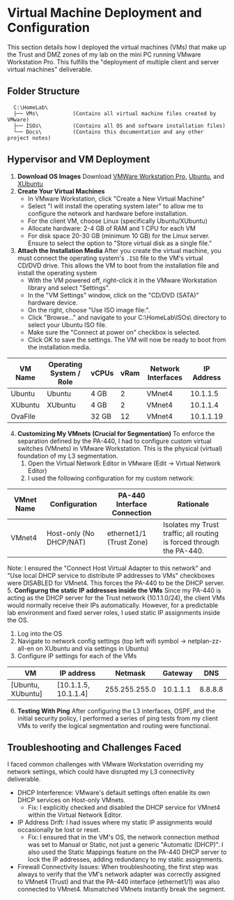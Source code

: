 # Virtual Machine Deployment and Configuration
This section details how I deployed the virtual machines (VMs) that make up the $\text{Trust}$ and $\text{DMZ}$ zones of my lab on the mini PC running VMware Workstation Pro. This fulfills the "deployment of multiple client and server virtual machines" deliverable.
## Folder Structure
```
  C:\HomeLab\
  ├── VMs\           (Contains all virtual machine files created by VMware)
  ├── ISOs\          (Contains all OS and software installation files)
  └── Docs\          (Contains this documentation and any other project notes)
```
## Hypervisor and VM Deployment
1. **Download OS Images**
   Download [VMWare Workstation Pro](https://access.broadcom.com/default/ui/v1/signin/),  [Ubuntu](https://ubuntu.com/tutorials/install-ubuntu-desktop), and [XUbuntu](https://xubuntu.org/)
2. **Create Your Virtual Machines**
   * In VMware Workstation, click "Create a New Virtual Machine"
   * Select "I will install the operating system later" to allow me to configure the network and hardware before installation.
   * For the client VM, choose Linux (specifically Ubuntu/XUbuntu)
   * Allocate hardware: 2-4 GB of RAM and 1 CPU for each VM
   * For disk space 20-30 GB (minimum 10 GB) for the Linux server. Ensure to select the option to "Store virtual disk as a single file."
3. **Attach the Installation Media**
   After you create the virtual machine, you must connect the operating system's ```.ISO``` file to the VM's virtual CD/DVD drive. This allows the VM to boot from the installation file and install the operating system
   * With the VM powered off, right-click it in the VMware Workstation library and select "Settings".
   * In the "VM Settings" window, click on the "CD/DVD (SATA)" hardware device.
   * On the right, choose "Use ISO image file:".
   * Click "Browse..." and navigate to your C:\HomeLab\ISOs\ directory to select your Ubuntu ISO file.
   * Make sure the "Connect at power on" checkbox is selected.
   * Click OK to save the settings. The VM will now be ready to boot from the installation media.
  

| VM Name    | Operating System / Role |  vCPUs | vRam | Network Interfaces | IP Address | 
| ---------- | -------                 |   ---- | ---  |                --- |        --- |
| Ubuntu     |   Ubuntu                |   4 GB |    2 |              VMnet4|   10.1.1.5 |
| XUbuntu    |               XUbuntu   |   4 GB |    2 |             VMnet4 |   10.1.1.4 |
| OvaFile    |                         |  32 GB |   12 |             VMnet4 | 10.1.1.19 |

4. **Customizing My VMnets (Crucial for Segmentation)**
   To enforce the separation defined by the PA-440, I had to configure custom virtual switches (VMnets) in VMware Workstation. This is the physical (virtual) foundation of my L3 segmentation.
   1. Open the Virtual Network Editor in VMware (Edit $\rightarrow$ Virtual Network Editor)
   2. I used the following configuration for my custom network:
   
| VMnet Name | Configuration           | PA-440 Interface Connection                | Rationale                                                                              |
|------------|-------------------------|--------------------------------------------|----------------------------------------------------------------------------------------|
| VMnet4     | Host-only (No DHCP/NAT) | $\text{ethernet1/1}$ ($\text{Trust}$ Zone) | Isolates my $\text{Trust}$ traffic; all routing is forced through the $\text{PA-440}$. |

  Note: I ensured the "Connect Host Virtual Adapter to this network" and "Use local DHCP service to distribute IP addresses to VMs" checkboxes were DISABLED for VMnet4. This forces the PA-440 to be the DHCP server.
5. **Configurng the static IP addresses inside the VMs**
Since my PA-440 is acting as the DHCP server for the $\text{Trust}$ network (10.1.1.0/24), the client VMs would normally receive their IPs automatically. However, for a predictable lab environment and fixed server roles, I used static IP assignments inside the OS.
1. Log into the OS
2. Navigate to network config settings (top left wifi symbol $\rightarrow$ netplan-zz-all-en on XUbuntu and via settings in Ubuntu)
3. Configure IP settings for each of the VMs

| VM                | IP address           | Netmask       | Gateway  | DNS     |
|-------------------|----------------------|---------------|----------|---------|
| [Ubuntu, XUbuntu] | [10.1.1.5, 10.1.1.4] | 255.255.255.0 | 10.1.1.1 | 8.8.8.8 |

6. **Testing With Ping**
After configuring the L3 interfaces, OSPF, and the initial security policy, I performed a series of ping tests from my client VMs to verify the logical segmentation and routing were functional.

## Troubleshooting and Challenges Faced
I faced common challenges with VMware Workstation overriding my network settings, which could have disrupted my L3 connectivity deliverable.
* DHCP Interference: VMware's default settings often enable its own DHCP services on Host-only VMnets.
  * Fix: I explicitly checked and disabled the DHCP service for VMnet4 within the Virtual Network Editor.
* IP Address Drift: I had issues where my static IP assignments would occasionally be lost or reset.
  * Fix: I ensured that in the VM's OS, the network connection method was set to Manual or Static, not just a generic "Automatic (DHCP)". I also used the Static Mappings feature on the PA-440 DHCP server to lock the IP addresses, adding redundancy to my static assignments.
* Firewall Connectivity Issues: When troubleshooting, the first step was always to verify that the VM's network adapter was correctly assigned to VMnet4 (Trust) and that the PA-440 interface (ethernet1/1) was also connected to VMnet4. Mismatched VMnets instantly break the segment.
